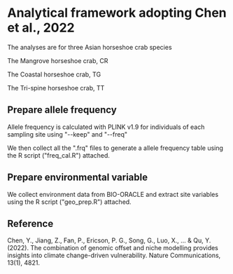 # Analytical framework adopting Chen et al., 2022

The analyses are for three Asian horseshoe crab species 

The Mangrove horseshoe crab, CR

The Coastal horseshoe crab, TG

The Tri-spine horseshoe crab, TT


## Prepare allele frequency 

Allele frequency is calculated with PLINK v1.9 for individuals of each sampling site using "--keep" and "--freq"

We then collect all the ".frq" files to generate a allele frequency table using the R script ("freq_cal.R") attached.


## Prepare environmental variable 

We collect environment data from BIO-ORACLE and extract site variables using the R script ("geo_prep.R") attached.



## Reference 

Chen, Y., Jiang, Z., Fan, P., Ericson, P. G., Song, G., Luo, X., ... & Qu, Y. (2022). The combination of genomic offset and niche modelling provides insights into climate change-driven vulnerability. Nature Communications, 13(1), 4821.
